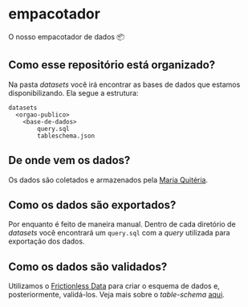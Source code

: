 # empacotador

O nosso empacotador de dados 📦

## Como esse repositório está organizado?

Na pasta _datasets_ você irá encontrar as bases de dados que estamos
disponibilizando. Ela segue a estrutura:

```
datasets
  <orgao-publico>
    <base-de-dados>
        query.sql
        tableschema.json
```

## De onde vem os dados?

Os dados são coletados e armazenados pela [Maria Quitéria](https://github.com/DadosAbertosDeFeira/maria-quiteria/).

## Como os dados são exportados?

Por enquanto é feito de maneira manual. Dentro de cada diretório de _datasets_
você encontrará um `query.sql` com a _query_ utilizada para exportação dos dados.

## Como os dados são validados?

Utilizamos o [Frictionless Data](https://frictionlessdata.io) para criar o esquema de dados e,
posteriormente, validá-los. Veja mais sobre o _table-schema_ [aqui](https://specs.frictionlessdata.io/table-schema/#concepts).
